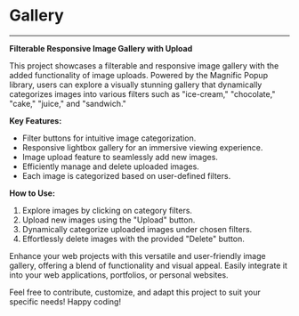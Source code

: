 # Gallery
---

**Filterable Responsive Image Gallery with Upload**

This project showcases a filterable and responsive image gallery with the added functionality of image uploads. Powered by the Magnific Popup library, users can explore a visually stunning gallery that dynamically categorizes images into various filters such as "ice-cream," "chocolate," "cake," "juice," and "sandwich."

**Key Features:**
- Filter buttons for intuitive image categorization.
- Responsive lightbox gallery for an immersive viewing experience.
- Image upload feature to seamlessly add new images.
- Efficiently manage and delete uploaded images.
- Each image is categorized based on user-defined filters.

**How to Use:**
1. Explore images by clicking on category filters.
2. Upload new images using the "Upload" button.
3. Dynamically categorize uploaded images under chosen filters.
4. Effortlessly delete images with the provided "Delete" button.

Enhance your web projects with this versatile and user-friendly image gallery, offering a blend of functionality and visual appeal. Easily integrate it into your web applications, portfolios, or personal websites.

Feel free to contribute, customize, and adapt this project to suit your specific needs! Happy coding!